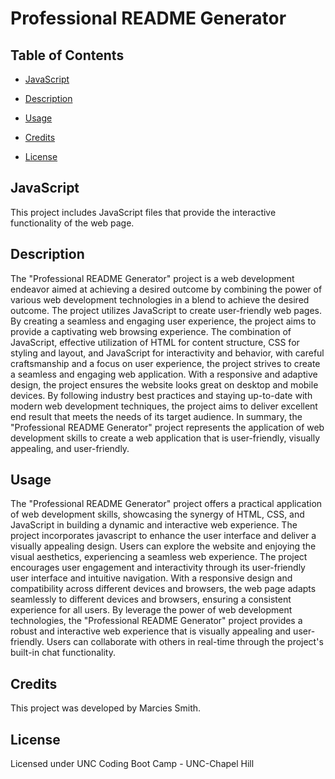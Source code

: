 
# Professional README Generator

## Table of Contents

- [JavaScript](#javascript)

- [Description](#description)
- [Usage](#usage)
- [Credits](#credits)
- [License](#license)

## JavaScript

This project includes JavaScript files that provide the interactive functionality of the web page.

## Description

The "Professional README Generator" project is a web development endeavor aimed at achieving a desired outcome by combining the power of various web development technologies in a blend to achieve the desired outcome. The project utilizes JavaScript to create user-friendly web pages. By creating a seamless and engaging user experience, the project aims to provide a captivating web browsing experience. The combination of JavaScript, effective utilization of HTML for content structure, CSS for styling and layout, and JavaScript for interactivity and behavior, with careful craftsmanship and a focus on user experience, the project strives to create a seamless and engaging web application. With a responsive and adaptive design, the project ensures the website looks great on desktop and mobile devices. By following industry best practices and staying up-to-date with modern web development techniques, the project aims to deliver excellent end result that meets the needs of its target audience. In summary, the "Professional README Generator" project represents the application of web development skills to create a web application that is user-friendly, visually appealing, and user-friendly.

## Usage

The "Professional README Generator" project offers a practical application of web development skills, showcasing the synergy of HTML, CSS, and JavaScript in building a dynamic and interactive web experience. The project incorporates javascript to enhance the user interface and deliver a visually appealing design. Users can explore the website and enjoying the visual aesthetics, experiencing a seamless web experience. The project encourages user engagement and interactivity through its user-friendly user interface and intuitive navigation. With a responsive design and compatibility across different devices and browsers, the web page adapts seamlessly to different devices and browsers, ensuring a consistent experience for all users. By leverage the power of web development technologies, the "Professional README Generator" project provides a robust and interactive web experience that is visually appealing and user-friendly. Users can collaborate with others in real-time through the project's built-in chat functionality. 

## Credits

This project was developed by Marcies Smith.

## License

Licensed under UNC Coding Boot Camp - UNC-Chapel Hill

